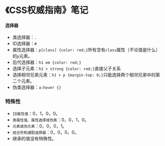 # 《CSS权威指南》笔记

#### 选择器

* 类选择器：`.`
* ID选择器：`#`
* 属性选择器：`p[class] {color: red;}`所有含有`class`属性（不论值是什么）的`p`元素。
* 后代选择器：`h1 em {color: red;}`
* 选择子元素：`h1 > strong {color: red;}`直接父子关系
* 选择相邻兄弟元素：`h1 + p {margin-top: 0;}`只能选择两个相邻兄弟中的第二个元素。
* 伪类选择器：`a:hover {}`

### 特殊性

* `ID属性值`：0，1，0，0。
* `类属性值、属性选择或伪类`：0，0，1，0。
* `元素或伪元素`：0，0，0，1。
* `结合符和通配选择器`：0，0，0，0。
* 继承的值没有特殊性。